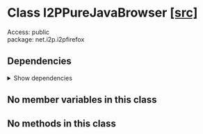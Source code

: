 # Class I2PPureJavaBrowser [[src]](src/java/net/i2p/i2pfirefox/I2PPureJavaBrowser.java)  

 >   

Access: public  
package: net.i2p.i2pfirefox  

## Dependencies

<details>  
  <summary>  
    Show dependencies  
  </summary>  
  <ul>  
  </ul>  
</details>  

## No member variables in this class

## No methods in this class

